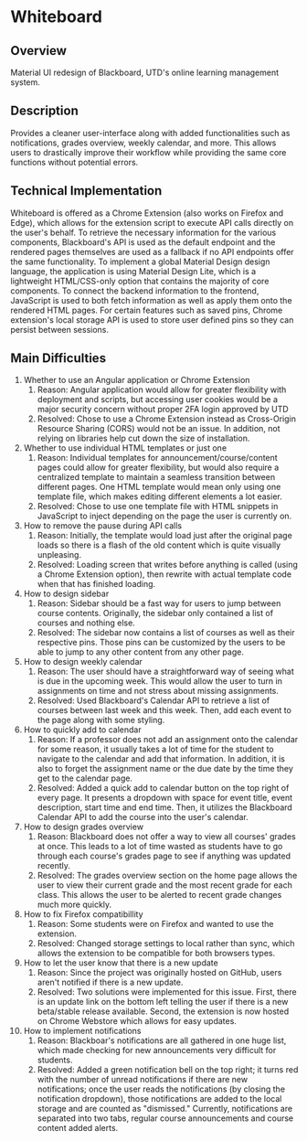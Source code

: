 # Whiteboard

## Overview

Material UI redesign of Blackboard, UTD's online learning management system.

## Description

Provides a cleaner user-interface along with added functionalities such as notifications, grades overview, weekly calendar, and more. This allows users to drastically improve their workflow while providing the same core functions without potential errors. 

## Technical Implementation

Whiteboard is offered as a Chrome Extension (also works on Firefox and Edge), which allows for the extension script to execute API calls directly on the user's behalf. To retrieve the necessary information for the various components, Blackboard's API is used as the default endpoint and the rendered pages themselves are used as a fallback if no API endpoints offer the same functionality. To implement a global Material Design design language, the application is using Material Design Lite, which is a lightweight HTML/CSS-only option that contains the majority of core components. To connect the backend information to the frontend, JavaScript is used to both fetch information as well as apply them onto the rendered HTML pages. For certain features such as saved pins, Chrome extension's local storage API is used to store user defined pins so they can persist between sessions.

## Main Difficulties

1. Whether to use an Angular application or Chrome Extension
    1. Reason: Angular application would allow for greater flexibility with deployment and scripts, but accessing user cookies would be a major security concern without proper 2FA login approved by UTD
    2. Resolved: Chose to use a Chrome Extension instead as Cross-Origin Resource Sharing (CORS) would not be an issue. In addition, not relying on libraries help cut down the size of installation.
2. Whether to use individual HTML templates or just one
    1. Reason: Individual templates for announcement/course/content pages could allow for greater flexibility, but would also require a centralized template to maintain a seamless transition between different pages. One HTML template would mean only using one template file, which makes editing different elements a lot easier.
    2. Resolved: Chose to use one template file with HTML snippets in JavaScript to inject depending on the page the user is currently on.
3. How to remove the pause during API calls
    1. Reason: Initially, the template would load just after the original page loads so there is a flash of the old content which is quite visually unpleasing.
    1. Resolved: Loading screen that writes before anything is called (using a Chrome Extension option), then rewrite with actual template code when that has finished loading.
4. How to design sidebar
    1. Reason: Sidebar should be a fast way for users to jump between course contents. Originally, the sidebar only contained a list of courses and nothing else.
    2. Resolved: The sidebar now contains a list of courses as well as their respective pins. Those pins can be customized by the users to be able to jump to any other content from any other page.
5. How to design weekly calendar
    1. Reason: The user should have a straightforward way of seeing what is due in the upcoming week. This would allow the user to turn in assignments on time and not stress about missing assignments.
    2. Resolved: Used Blackboard's Calendar API to retrieve a list of courses between last week and this week. Then, add each event to the page along with some styling.
6. How to quickly add to calendar
    1. Reason: If a professor does not add an assignment onto the calendar for some reason, it usually takes a lot of time for the student to navigate to the calendar and add that information. In addition, it is also to forget the assignment name or the due date by the time they get to the calendar page.
    2. Resolved: Added a quick add to calendar button on the top right of every page. It presents a dropdown with space for event title, event description, start time and end time. Then, it utilizes the Blackboard Calendar API to add the course into the user's calendar.
7. How to design grades overview
    1. Reason: Blackboard does not offer a way to view all courses' grades at once. This leads to a lot of time wasted as students have to go through each course's grades page to see if anything was updated recently.
    2. Resolved: The grades overview section on the home page allows the user to view their current grade and the most recent grade for each class. This allows the user to be alerted to recent grade changes much more quickly.
8. How to fix Firefox compatibillity
    1. Reason: Some students were on Firefox and wanted to use the extension.
    2. Resolved: Changed storage settings to local rather than sync, which allows the extension to be compatible for both browsers types.
9. How to let the user know that there is a new update
    1. Reason: Since the project was originally hosted on GitHub, users aren't notified if there is a new update.
    2. Resolved: Two solutions were implemented for this issue. First, there is an update link on the bottom left telling the user if there is a new beta/stable release available. Second, the extension is now hosted on Chrome Webstore which allows for easy updates.
10. How to implement notifications
    1. Reason: Blackboar's notifications are all gathered in one huge list, which made checking for new announcements very difficult for students.
    2. Resolved: Added a green notification bell on the top right; it turns red with the number of unread notifications if there are new notifications; once the user reads the notifications (by closing the notification dropdown), those notifications are added to the local storage and are counted as "dismissed." Currently, notifications are separated into two tabs, regular course announcements and course content added alerts.